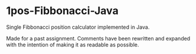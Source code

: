 # 1pos-Fibbonacci-Java
Single Fibbonacci position calculator implemented in Java.

Made for a past assignment. Comments have been rewritten and expanded with the intention of making it as readable as possible.